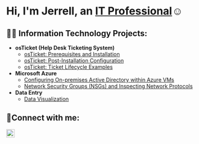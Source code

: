 <h1>Hi, I'm Jerrell, an <a href="https://linkedin.com/in/Josh">IT Professional</a>☺</h1>

<h2>👨‍💻 Information Technology Projects:</h2>

- <b>osTicket (Help Desk Ticketing System)</b>
  - [osTicket: Prerequisites and Installation](https://github.com/Jabeyta91/osticket-prereqs)
  - [osTicket: Post-Installation Configuration](https://github.com/Jabeyta91/post-install-config)
  - [osTicket: Ticket Lifecycle Examples](https://github.com/Jabeyta91/ticket-lifecycle) 
- <b>Microsoft Azure</b>
  - [Configuring On-premises Active Directory within Azure VMs](https://github.com/Jabeyta91/configure-ad)
  - [Network Security Groups (NSGs) and Inspecting Network Protocols](https://github.com/Jabeyta91/azure-network-protocols)
- <b>Data Entry</b>
  -  [Data Visualization](https://github.com/Jabeyta91/Data-Entry)
<h2>🤳Connect with me:</h2>

[<img align="left" alt="Josh | LinkedIn" width="22px" src="https://cdn.jsdelivr.net/npm/simple-icons@v3/icons/linkedin.svg" />][linkedin]


[linkedin]: https://linkedin.com/in/Josh 
